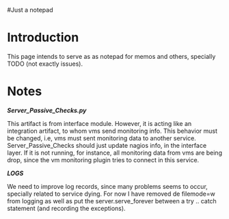 #Just a notepad

# Introduction #
This page intends to serve as as notepad for memos and others, specially TODO (not exactly issues).


# Notes #

**_Server\_Passive\_Checks.py_**

This artifact is from interface module. However, it is acting like an integration artifact, to whom vms send monitoring info. This behavior must be changed, i.e, vms must sent monitoring data to another service. Server\_Passive\_Checks should just update nagios info, in the interface layer. If it is not running, for instance, all monitoring data from vms are being drop, since the vm monitoring plugin tries to connect in this service.

**_LOGS_**

We need to improve log records, since many problems seems to occur, specially related to service dying. For now I have removed de filemode=w from logging as well as put the server.serve\_forever between a try .. catch statement (and recording the exceptions).
